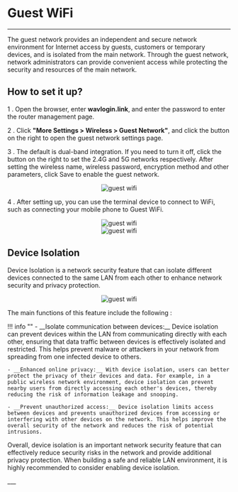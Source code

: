 
# Guest WiFi

---

The guest network provides an independent and secure network environment for Internet access by guests, customers or temporary devices, and is isolated from the main network. Through the guest network, network administrators can provide convenient access while protecting the security and resources of the main network.
## __How to set it up?__
1 . Open the browser, enter __wavlogin.link__, and enter the password to enter the router management page.

2 . Click __"More Settings > Wireless > Guest Network"__, and click the button on the right to open the guest network settings page.

3 . The default is dual-band integration. If you need to turn it off, click the button on the right to set the 2.4G and 5G networks respectively. After setting the wireless name, wireless password, encryption method and other parameters, click Save to enable the guest network.
<div style="text-align: center;">
    <img alt="guest wifi" class="boxshadow" src="/images/guestwifi01.png">
</div>

4 . After setting up, you can use the terminal device to connect to WiFi, such as connecting your mobile phone to Guest WiFi.
<div style="text-align: center;">
    <img alt="guest wifi" class="boxshadow" src="/images/guest04.png">
</div>
<div style="text-align: center;">
    <img alt="guest wifi" class="boxshadow" src="/images/guest05.png">
</div>

## __Device Isolation__

<p class="text">
Device Isolation is a network security feature that can isolate different devices connected to the same LAN from each other to enhance network security and privacy protection. 
</p>
<div style="text-align: center;">
    <img alt="guest wifi" class="boxshadow" src="/images/guest03.png">
</div>
<p class="text">
The main functions of this feature include the following :
</p>
!!! info ""
	- __Isolate communication between devices:__ Device isolation can prevent devices within the LAN from communicating directly with each other, ensuring that data traffic between devices is effectively isolated and restricted. This helps prevent malware or attackers in your network from spreading from one infected device to others.

	- __Enhanced online privacy:__ With device isolation, users can better protect the privacy of their devices and data. For example, in a public wireless network environment, device isolation can prevent nearby users from directly accessing each other's devices, thereby reducing the risk of information leakage and snooping.

	- __Prevent unauthorized access:__ Device isolation limits access between devices and prevents unauthorized devices from accessing or interfering with other devices on the network. This helps improve the overall security of the network and reduces the risk of potential intrusions.

<p class="text">
Overall, device isolation is an important network security feature that can effectively reduce security risks in the network and provide additional privacy protection. When building a safe and reliable LAN environment, it is highly recommended to consider enabling device isolation.
</p>
___